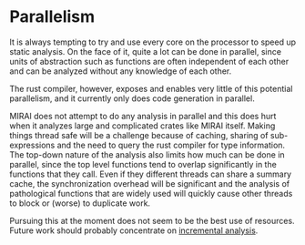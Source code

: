 # Parallelism

It is always tempting to try and use every core on the processor to speed up static analysis. On the face of it, quite
a lot can be done in parallel, since units of abstraction such as functions are often independent of each other and
can be analyzed without any knowledge of each other.

The rust compiler, however, exposes and enables very little of this potential parallelism, and it currently only does
code generation in parallel.

MIRAI does not attempt to do any analysis in parallel and this does hurt when it analyzes large and complicated crates
like MIRAI itself. Making things thread safe will be a challenge because of caching, sharing of sub-expressions and the
need to query the rust compiler for type information. The top-down nature of the analysis also limits how much can
be done in parallel, since the top level functions tend to overlap significantly in the functions that they call.
Even if they different threads can share a summary cache, the synchronization overhead will be significant and the 
analysis of pathological functions that are widely used will quickly cause other threads to block or (worse) to
duplicate work.

Pursuing this at the moment does not seem to be the best use of resources. Future work should probably concentrate on 
[incremental analysis](https://github.com/facebookexperimental/MIRAI/blob/main/documentation/IncrementalAnalysis.md).

